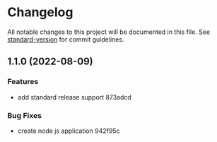 # Changelog

All notable changes to this project will be documented in this file. See [standard-version](https://github.com/conventional-changelog/standard-version) for commit guidelines.

## 1.1.0 (2022-08-09)


### Features

* add standard release support 873adcd


### Bug Fixes

* create node js application 942f95c
